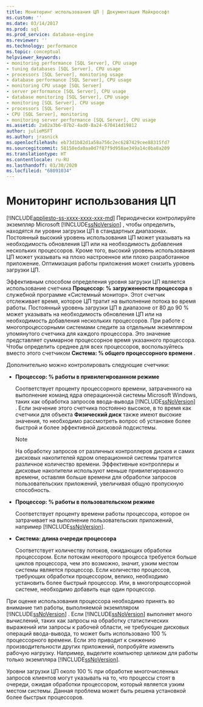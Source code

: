 ```yaml
---
title: Мониторинг использования ЦП | Документация Майкрософт
ms.custom: ''
ms.date: 03/14/2017
ms.prod: sql
ms.prod_service: database-engine
ms.reviewer: ''
ms.technology: performance
ms.topic: conceptual
helpviewer_keywords:
- monitoring performance [SQL Server], CPU usage
- tuning databases [SQL Server], CPU usage
- processors [SQL Server], monitoring usage
- database performance [SQL Server], CPU usage
- monitoring CPU usage [SQL Server]
- server performance [SQL Server], CPU usage
- database monitoring [SQL Server], CPU usage
- monitoring [SQL Server], CPU usage
- processors [SQL Server]
- CPU [SQL Server], monitoring
- monitoring server performance [SQL Server], CPU usage
ms.assetid: 2a02a3b6-07b2-4ad0-8a24-670414d19812
author: julieMSFT
ms.author: jrasnick
ms.openlocfilehash: eb73d1b82d1a58a756c2ec6287429cee88315fd7
ms.sourcegitcommit: 58158eda0aa0d7f87f9d958ae349a14c0ba8a209
ms.translationtype: HT
ms.contentlocale: ru-RU
ms.lasthandoff: 03/30/2020
ms.locfileid: "68091034"
---
```

# <a name="monitor-cpu-usage"></a>Мониторинг использования ЦП
[!INCLUDE[appliesto-ss-xxxx-xxxx-xxx-md](../../includes/appliesto-ss-xxxx-xxxx-xxx-md.md)]
  Периодически контролируйте экземпляр Microsoft [!INCLUDE[ssNoVersion](../../includes/ssnoversion-md.md)] , чтобы определить, находятся ли уровни загрузки ЦП в стандартных диапазонах. Постоянный высокий уровень использования ЦП может указывать на необходимость обновления ЦП или на необходимость добавления нескольких процессоров. Кроме того, высокий уровень использования ЦП может указывать на плохо настроенное или плохо разработанное приложение. Оптимизация работы приложения может снизить уровень загрузки ЦП.  
  
 Эффективным способом определения уровня загрузки ЦП является использование счетчика **Процессор: % загруженности процессора** в служебной программе «Системный монитор». Этот счетчик отслеживает время, которое ЦП тратит на выполнение потока во время работы. Постоянный уровень загрузки ЦП в диапазоне от 80 до 90 % может указывать на необходимость обновления ЦП или на необходимость добавления нескольких процессоров. При работе с многопроцессорными системами следите за отдельным экземпляром упомянутого счетчика для каждого процессора. Это значение представляет суммарное процессорное время указанного процессора. Чтобы определить среднее для всех процессоров, воспользуйтесь вместо этого счетчиком **Система: % общего процессорного времени** .  
  
 Дополнительно можно контролировать следующие счетчики:  
  
-   **Процессор: % работы в привилегированном режиме**  
  
     Соответствует проценту процессорного времени, затраченного на выполнение команд ядра операционной системы Microsoft Windows, таких как обработка запросов ввода-вывода [!INCLUDE[ssNoVersion](../../includes/ssnoversion-md.md)] . Если значение этого счетчика постоянно высокое, в то время как счетчики для объекта **Физический диск** также имеют высокие значения, то необходимо рассмотреть вопрос об установке более быстрой и более эффективной дисковой подсистемы.  
  
    > [!NOTE]  
    >  На обработку запросов от различных контроллеров дисков и самих дисковых накопителей ядром операционной системы тратится различное количество времени. Эффективные контроллеры и дисковые накопители используют меньше привилегированного времени, оставляя больше времени для обработки запросов пользовательских приложений, увеличивая общую пропускную способность.  
  
-   **Процессор: % работы в пользовательском режиме**  
  
     Соответствует проценту времени работы процессора, которое он затрачивает на выполнение пользовательских приложений, например [!INCLUDE[ssNoVersion](../../includes/ssnoversion-md.md)].  
  
-   **Система: длина очереди процессора**  
  
     Соответствует количеству потоков, ожидающих обработки процессором. Если потокам некоторого процесса требуется больше циклов процессора, чем это возможно, значит, узким местом системы является процессор. Если количество процессов, требующих обработки процессором, велико, необходимо установить более быстрый процессор. Или, в многопроцессорной системе, необходимо добавить еще один процессор.  
  
 При оценке использования процессора необходимо принять во внимание тип работы, выполняемой экземпляром [!INCLUDE[ssNoVersion](../../includes/ssnoversion-md.md)] . Если [!INCLUDE[ssNoVersion](../../includes/ssnoversion-md.md)] выполняет много вычислений, таких как запросы на обработку статистических выражений или запросы к рабочей области, не требующие дисковых операций ввода-вывода, то может быть использовано 100 % процессорного времени. Если это приводит к снижению производительности других приложений, попробуйте изменить рабочую нагрузку. Например, выделите компьютер целиком для работы только экземпляра [!INCLUDE[ssNoVersion](../../includes/ssnoversion-md.md)].  
  
 Уровни загрузки ЦП около 100 % при обработке многочисленных запросов клиентов могут указывать на то, что процессы стоят в очереди, ожидая обработки процессором, который является узким местом системы. Данная проблема может быть решена установкой более быстрых процессоров.  
  
  
